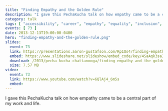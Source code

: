 ```yaml
---
title: "Finding Empathy and the Golden Rule"
description: "I gave this PechaKucha talk on how empathy came to be a central part of my work and life."
category: talk
tags: [ "accessibility", "career", "empathy", "equality", "inclusion", "inclusive design", "mentoring", "personal", "philosophy" ]
events: [ 73 ]
date: 2013-12-13T19:00:00-0400
hero: "finding-empathy-and-the-golden-rule.png"
slides:
  event: 73
  link: https://presentations.aaron-gustafson.com/Rp1Qs4/finding-empathy-and-the-golden-rule
  embed: https://www.slideshare.net/slideshow/embed_code/key/4SaAqk3saI9pkz
  download: /2013/pecha-kucha-chattanooga/finding-empathy-and-the-golden-rule.pdf
  size: 7.57 MB
video:
  event: 73
  link: https://www.youtube.com/watch?v=6QlAj4_6m5s
  embed: 
---
```


I gave this PechaKucha talk on how empathy came to be a central part of my work and life.